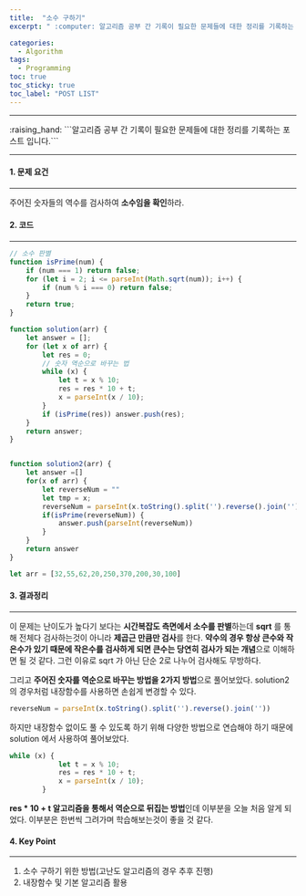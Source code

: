 ```yaml
---
title:  "소수 구하기"
excerpt: " :computer: 알고리즘 공부 간 기록이 필요한 문제들에 대한 정리를 기록하는 포스트 입니다."

categories:
  - Algorithm
tags:
  - Programming
toc: true
toc_sticky: true
toc_label: "POST LIST"
---
```


<hr>
:raising_hand:  ```알고리즘 공부 간 기록이 필요한 문제들에 대한 정리를 기록하는 포스트 입니다.```
<hr>

#### 1. 문제 요건
***
주어진 숫자들의 역수를 검사하여 **소수임을 확인**하라.

#### 2. 코드
***

```javascript
// 소수 판별
function isPrime(num) {
    if (num === 1) return false;
    for (let i = 2; i <= parseInt(Math.sqrt(num)); i++) {
        if (num % i === 0) return false;
    }
    return true;
}

function solution(arr) {
    let answer = [];
    for (let x of arr) {
        let res = 0;
        // 숫자 역순으로 바꾸는 법
        while (x) {
            let t = x % 10;
            res = res * 10 + t;
            x = parseInt(x / 10);
        }
        if (isPrime(res)) answer.push(res);
    }
    return answer;
}


function solution2(arr) {
    let answer =[]
    for(x of arr) {
        let reverseNum = ""
        let tmp = x;
        reverseNum = parseInt(x.toString().split('').reverse().join(''))
        if(isPrime(reverseNum)) {
            answer.push(parseInt(reverseNum))
        }
    }
    return answer
}

let arr = [32,55,62,20,250,370,200,30,100]
```


#### 3. 결과정리
***

이 문제는 난이도가 높다기 보다는 **시간복잡도 측면에서 소수를 판별**하는데 **sqrt** 를 통해 전체다 검사하는것이 아니라 **제곱근 만큼만 검사**를 한다. 
**약수의 경우 항상 큰수와 작은수가 있기 때문에 작은수를 검사하게 되면 큰수는 당연히 검사가 되는 개념**으로 이해하면 될 것 같다.
그런 이유로 sqrt 가 아닌 단순 2로 나누어 검사해도 무방하다.

그리고 **주어진 숫자를 역순으로 바꾸는 방법을 2가지 방법**으로 풀어보았다.
solution2 의 경우처럼 내장함수를 사용하면 손쉽게 변경할 수 있다.

```javascript
reverseNum = parseInt(x.toString().split('').reverse().join(''))
```
하지만 내장함수 없이도 풀 수 있도록 하기 위해 다양한 방법으로 연습해야 하기 때문에 solution 에서 사용하여 풀어보았다.

```javascript
while (x) {
            let t = x % 10;
            res = res * 10 + t;
            x = parseInt(x / 10);
        }
```
**res * 10 + t 알고리즘을 통해서 역순으로 뒤집는 방법**인데 이부분을 오늘 처음 알게 되었다.
이부분은 한번씩 그려가며 학습해보는것이 좋을 것 같다.

#### 4. Key Point
***

1. 소수 구하기 위한 방법(고난도 알고리즘의 경우 추후 진행)
2. 내장함수 및 기본 알고리즘 활용
